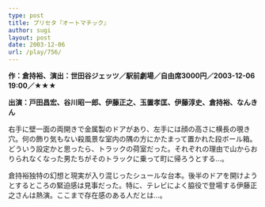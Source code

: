 ```yaml
---
type: post
title: プリセタ『オートマチック』
author: sugi
layout: post
date: 2003-12-06
url: /play/756/
---
```

**作：倉持裕、演出：世田谷ジェッツ／駅前劇場／自由席3000円／2003-12-06 19:00／★★★**

**出演：戸田昌宏、谷川昭一郎、伊藤正之、玉置孝匡、伊藤淳史、倉持裕、なんきん**

右手に壁一面の両開きで金属製のドアがあり、左手には顔の高さに横長の覗き穴。何の飾り気もない殺風景な室内の隅の方にかたまって置かれた段ボール箱。どういう設定かと思ったら、トラックの荷室だった。それぞれの理由で山からおりられなくなった男たちがそのトラックに乗って町に帰ろうとする...。

倉持裕独特の幻想と現実が入り混じったシュールな台本。後半のドアを開けようとするところの緊迫感は見事だった。特に、テレビによく脇役で登場する伊藤正之さんは熱演。ここまで存在感のある人だとは...。


